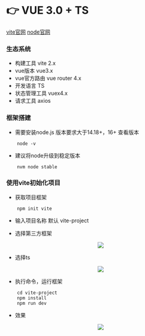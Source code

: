 # :point_right:  VUE 3.0 + TS

[vite官网](https://cn.vitejs.dev/guide/#scaffolding-your-first-vite-project) 
[node官网](https://nodejs.org/zh-cn/) 

### 生态系统 

* 构建工具 vite 2.x 
* vue版本 vue3.x 
* vue官方路由 vue router 4.x 
* 开发语言 TS 
* 状态管理工具 vuex4.x 
* 请求工具 axios 

### 框架搭建 

* 需要安装node.js 版本要求大于14.18+，16+ 查看版本 
``` 
    node -v 
``` 

* 建议将node升级到稳定版本 
``` 
    nvm node stable 
``` 

### 使用vite初始化项目 

* 获取项目框架 
``` 
    npm init vite 
``` 
* 输入项目名称 默认 vite-project 

* 选择第三方框架 
<div align="center">
    <img src="https://github.com/huich/Code-Notes/blob/main/imgs/vite1.png">
</div> 

* 选择ts 
<div align="center">
    <img src="https://github.com/huich/Code-Notes/blob/main/imgs/vite2.png">
</div> 

* 执行命令，运行框架 
``` 
    cd vite-project 
    npm install 
    npm run dev
``` 

* 效果 
<div align="center">
  <img src="https://github.com/huich/Code-Notes/blob/main/imgs/vite3.png">
</div>